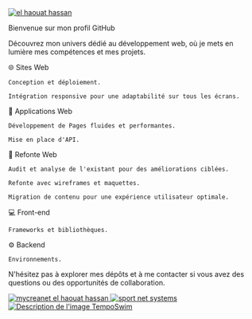 <a href="https://www.linkedin.com/in/med-hassan-el-haouat-98909541/" target="_blank">
  <img src="https://mycreanet.fr/wp-content/uploads/2025/07/Hass_El_Haouat_nataswim_sports.png" alt="el haouat hassan">
</a>


Bienvenue sur mon profil GitHub

Découvrez mon univers dédié au développement web, où je mets en lumière mes compétences et mes projets.

🌐 Sites Web

    Conception et déploiement.

    Intégration responsive pour une adaptabilité sur tous les écrans.


🚀 Applications Web

    Développement de Pages fluides et performantes.

    Mise en place d'API.


🔄 Refonte Web

    Audit et analyse de l'existant pour des améliorations ciblées.

    Refonte avec wireframes et maquettes.

    Migration de contenu pour une expérience utilisateur optimale.

💻 Front-end

    Frameworks et bibliothèques.

⚙️ Backend

    Environnements.

N'hésitez pas à explorer mes dépôts et à me contacter si vous avez des questions ou des opportunités de collaboration.

<a href="https://mycreanet.fr/" target="_blank">
  <img src="https://mycreanet.fr/wp-content/uploads/2025/07/TempoSwim.png" alt="mycreanet el haouat hassan">
</a>

<a href="https://nataswimshop.com/" target="_blank">
  <img src="https://mycreanet.fr/wp-content/uploads/2025/07/Nataswimshop.png" alt="sport net systems">
</a>

<a href="https://www.nataswim.com/" target="_blank">
  <img src="https://mycreanet.fr/wp-content/uploads/2025/07/nataswimcom.png" alt="Description de l'image TempoSwim">
</a>






